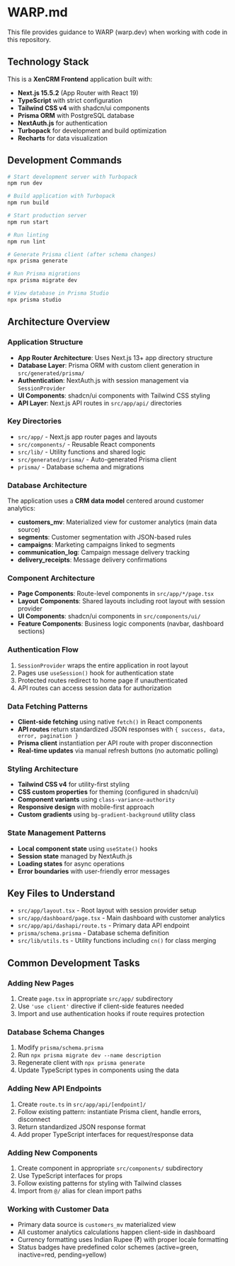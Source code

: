 # WARP.md

This file provides guidance to WARP (warp.dev) when working with code in this repository.

## Technology Stack

This is a **XenCRM Frontend** application built with:

- **Next.js 15.5.2** (App Router with React 19)
- **TypeScript** with strict configuration
- **Tailwind CSS v4** with shadcn/ui components
- **Prisma ORM** with PostgreSQL database
- **NextAuth.js** for authentication
- **Turbopack** for development and build optimization
- **Recharts** for data visualization

## Development Commands

```bash
# Start development server with Turbopack
npm run dev

# Build application with Turbopack
npm run build

# Start production server
npm run start

# Run linting
npm run lint

# Generate Prisma client (after schema changes)
npx prisma generate

# Run Prisma migrations
npx prisma migrate dev

# View database in Prisma Studio
npx prisma studio
```

## Architecture Overview

### Application Structure

- **App Router Architecture**: Uses Next.js 13+ app directory structure
- **Database Layer**: Prisma ORM with custom client generation in `src/generated/prisma/`
- **Authentication**: NextAuth.js with session management via `SessionProvider`
- **UI Components**: shadcn/ui components with Tailwind CSS styling
- **API Layer**: Next.js API routes in `src/app/api/` directories

### Key Directories

- `src/app/` - Next.js app router pages and layouts
- `src/components/` - Reusable React components
- `src/lib/` - Utility functions and shared logic
- `src/generated/prisma/` - Auto-generated Prisma client
- `prisma/` - Database schema and migrations

### Database Architecture

The application uses a **CRM data model** centered around customer analytics:

- **customers_mv**: Materialized view for customer analytics (main data source)
- **segments**: Customer segmentation with JSON-based rules
- **campaigns**: Marketing campaigns linked to segments
- **communication_log**: Campaign message delivery tracking
- **delivery_receipts**: Message delivery confirmations

### Component Architecture

- **Page Components**: Route-level components in `src/app/*/page.tsx`
- **Layout Components**: Shared layouts including root layout with session provider
- **UI Components**: shadcn/ui components in `src/components/ui/`
- **Feature Components**: Business logic components (navbar, dashboard sections)

### Authentication Flow

1. `SessionProvider` wraps the entire application in root layout
2. Pages use `useSession()` hook for authentication state
3. Protected routes redirect to home page if unauthenticated
4. API routes can access session data for authorization

### Data Fetching Patterns

- **Client-side fetching** using native `fetch()` in React components
- **API routes** return standardized JSON responses with `{ success, data, error, pagination }`
- **Prisma client** instantiation per API route with proper disconnection
- **Real-time updates** via manual refresh buttons (no automatic polling)

### Styling Architecture

- **Tailwind CSS v4** for utility-first styling
- **CSS custom properties** for theming (configured in shadcn/ui)
- **Component variants** using `class-variance-authority`
- **Responsive design** with mobile-first approach
- **Custom gradients** using `bg-gradient-background` utility class

### State Management Patterns

- **Local component state** using `useState()` hooks
- **Session state** managed by NextAuth.js
- **Loading states** for async operations
- **Error boundaries** with user-friendly error messages

## Key Files to Understand

- `src/app/layout.tsx` - Root layout with session provider setup
- `src/app/dashboard/page.tsx` - Main dashboard with customer analytics
- `src/app/api/dashapi/route.ts` - Primary data API endpoint
- `prisma/schema.prisma` - Database schema definition
- `src/lib/utils.ts` - Utility functions including `cn()` for class merging

## Common Development Tasks

### Adding New Pages
1. Create `page.tsx` in appropriate `src/app/` subdirectory
2. Use `'use client'` directive if client-side features needed
3. Import and use authentication hooks if route requires protection

### Database Schema Changes
1. Modify `prisma/schema.prisma`
2. Run `npx prisma migrate dev --name description`
3. Regenerate client with `npx prisma generate`
4. Update TypeScript types in components using the data

### Adding New API Endpoints
1. Create `route.ts` in `src/app/api/[endpoint]/`
2. Follow existing pattern: instantiate Prisma client, handle errors, disconnect
3. Return standardized JSON response format
4. Add proper TypeScript interfaces for request/response data

### Adding New Components
1. Create component in appropriate `src/components/` subdirectory  
2. Use TypeScript interfaces for props
3. Follow existing patterns for styling with Tailwind classes
4. Import from `@/` alias for clean import paths

### Working with Customer Data
- Primary data source is `customers_mv` materialized view
- All customer analytics calculations happen client-side in dashboard
- Currency formatting uses Indian Rupee (₹) with proper locale formatting
- Status badges have predefined color schemes (active=green, inactive=red, pending=yellow)
